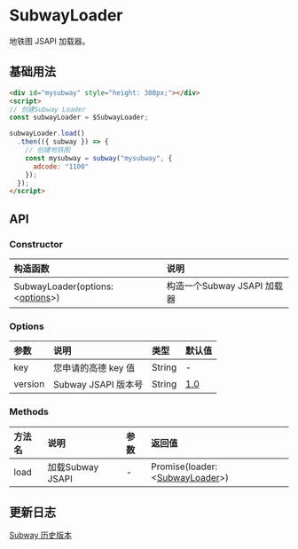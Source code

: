 # SubwayLoader

地铁图 JSAPI 加载器。

## 基础用法

```html
<div id="mysubway" style="height: 300px;"></div>
<script>
// 创建Subway Loader
const subwayLoader = $SubwayLoader;

subwayLoader.load()
  .then(({ subway }) => {
    // 创建地铁图
    const mysubway = subway("mysubway", {
      adcode: "1100"
    });
  });
</script>
```

## API

### Constructor

| 构造函数                                   | 说明                          |
| :----------------------------------------- | :---------------------------- |
| SubwayLoader(options: <[options](#options)>) | 构造一个Subway JSAPI 加载器 |

### Options

| 参数     | 说明                      | 类型   | 默认值  |
| :------ | :----------------------- | :----- | :----- |
| key     | 您申请的高德 key 值         | String | -     |
| version | Subway JSAPI 版本号       | String | [1.0](https://lbs.amap.com/api/subway-api/changelog) |

### Methods

| 方法名     | 说明                                                   | 参数    | 返回值  |
| :--------- | :--------------------------------------------------- | :------ | :------ |
| load       | 加载Subway JSAPI                                     | -       | Promise(loader: <[SubwayLoader](#constructor)>) |

## 更新日志

[Subway 历史版本](https://lbs.amap.com/api/subway-api/changelog)
